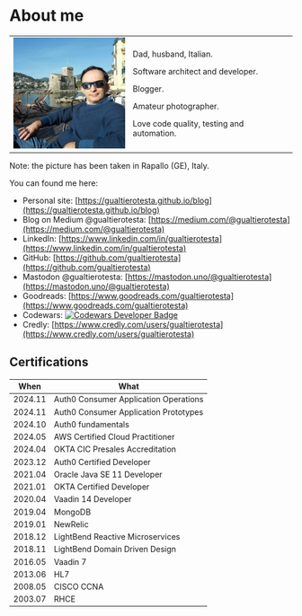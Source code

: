 # About me

<table style="border: none; font-size: 1em">
  <tr>
    <td><img src="../assets/images/gualtierotesta-small.jpg" alt="Image" style="width: 200px;"></td>
    <td>
        <p>Dad, husband, Italian. </p>
        <p>Software architect and developer.</p>
        <p>Blogger.</p>
        <p>Amateur photographer.</p>
        <p>Love code quality, testing and automation.</p>
    </td>
  </tr>
</table>

Note: the picture has been taken in Rapallo (GE), Italy.

You can found me here:

* Personal site: [https://gualtierotesta.github.io/blog](https://gualtierotesta.github.io/blog)
* Blog on Medium @gualtierotesta: [https://medium.com/@gualtierotesta](https://medium.com/@gualtierotesta)
* LinkedIn: [https://www.linkedin.com/in/gualtierotesta](https://www.linkedin.com/in/gualtierotesta)
* GitHub: [https://github.com/gualtierotesta](https://github.com/gualtierotesta)
* Mastodon @gualtierotesta: [https://mastodon.uno/@gualtierotesta](https://mastodon.uno/@gualtierotesta)
* Goodreads: [https://www.goodreads.com/gualtierotesta](https://www.goodreads.com/gualtierotesta)
* Codewars: <a href="https://www.codewars.com/users/gualty"><img src="https://www.codewars.com/users/gualty/badges/micro" alt="Codewars Developer Badge" ></a>
* Credly: [https://www.credly.com/users/gualtierotesta](https://www.credly.com/users/gualtierotesta)

## Certifications

| When    | What                                  |
| ------- | ------------------------------------- |
| 2024.11 | Auth0 Consumer Application Operations |
| 2024.11 | Auth0 Consumer Application Prototypes |
| 2024.10 | Auth0 fundamentals                    |
| 2024.05 | AWS Certified Cloud Practitioner      |
| 2024.04 | OKTA CIC Presales Accreditation       |
| 2023.12 | Auth0 Certified Developer             |
| 2021.04 | Oracle Java SE 11 Developer           |
| 2021.01 | OKTA Certified Developer              |
| 2020.04 | Vaadin 14 Developer                   |
| 2019.04 | MongoDB                               |
| 2019.01 | NewRelic                              |
| 2018.12 | LightBend Reactive Microservices      |
| 2018.11 | LightBend Domain Driven Design        |
| 2016.05 | Vaadin 7                              |
| 2013.06 | HL7                                   |
| 2008.05 | CISCO CCNA                            |
| 2003.07 | RHCE                                  |
